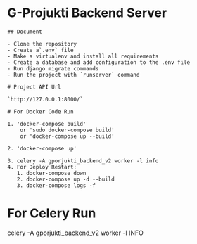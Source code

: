 # G-Projukti Backend Server

    ## Document

    - Clone the repository
    - Create a`.env` file
    - Make a virtualenv and install all requirements
    - Create a database and add configuration to the .env file
    - Run django migrate commands
    - Run the project with `runserver` command

    # Project API Url

    `http://127.0.0.1:8000/`

    # For Docker Code Run

    1. 'docker-compose build'
        or 'sudo docker-compose build'
        or 'docker-compose up --build'

    2. 'docker-compose up'

    3. celery -A gporjukti_backend_v2 worker -l info
    4. For Deploy Restart:
       1. docker-compose down
       2. docker-compose up -d --build
       3. docker-compose logs -f

# For Celery Run

celery -A gporjukti_backend_v2 worker -l INFO
